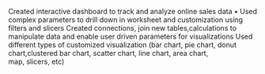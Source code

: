 Created interactive dashboard to track and analyze online sales data • Used complex parameters to drill down in worksheet and customization using filters and slicers Created connections, join new tables,calculations to manipulate data and enable user driven parameters for visualizations Used different types of customized visualization (bar chart, pie chart, donut chart,clustered bar chart, scatter chart, line chart, area chart, map, slicers, etc)
